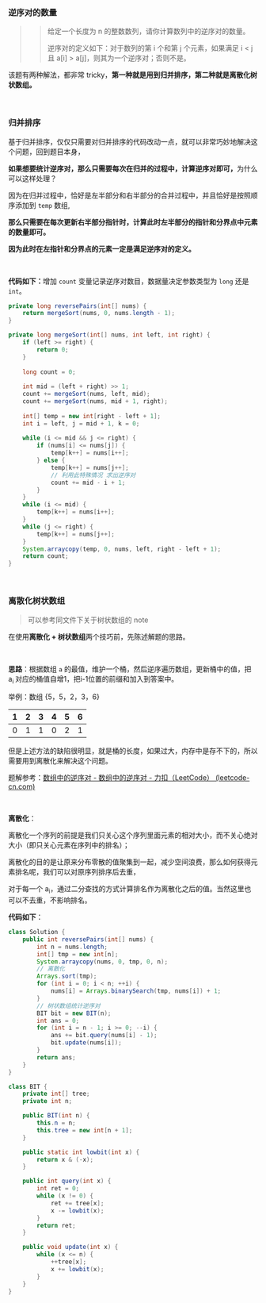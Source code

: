 ### 逆序对的数量

> >给定一个长度为 n 的整数数列，请你计算数列中的逆序对的数量。
> >
> >逆序对的定义如下：对于数列的第 i 个和第 j 个元素，如果满足 i < j 且 a[i] > a[j]，则其为一个逆序对；否则不是。

该题有两种解法，都非常 tricky，<strong>第一种就是用到归并排序，第二种就是离散化树状数组。</strong>

<br>

### 归并排序

基于归并排序，仅仅只需要对归并排序的代码改动一点，就可以非常巧妙地解决这个问题，回到题目本身，

<strong>如果想要统计逆序对，那么只需要每次在归并的过程中，计算逆序对即可，</strong>为什么可以这样处理？

因为在归并过程中，恰好是左半部分和右半部分的合并过程中，并且恰好是按照顺序添加到 `temp` 数组,

<strong>那么只需要在每次更新右半部分指针时，计算此时左半部分的指针和分界点中元素的数量即可。</strong>

<strong>因为此时在左指针和分界点的元素一定是满足逆序对的定义。</strong>

<br>

<strong>代码如下：</strong>增加 `count` 变量记录逆序对数目，数据量决定参数类型为 `long` 还是 `int`。

```java
private long reversePairs(int[] nums) {
    return mergeSort(nums, 0, nums.length - 1);
}

private long mergeSort(int[] nums, int left, int right) {
    if (left >= right) {
        return 0;
    }
    
    long count = 0;
    
    int mid = (left + right) >> 1;
    count += mergeSort(nums, left, mid);
    count += mergeSort(nums, mid + 1, right);
    
    int[] temp = new int[right - left + 1];
    int i = left, j = mid + 1, k = 0;
    
    while (i <= mid && j <= right) {
        if (nums[i] <= nums[j]) {
            temp[k++] = nums[i++];
        } else {
            temp[k++] = nums[j++];
            // 利用此特殊情况 求出逆序对
            count += mid - i + 1;
        }
    }
    while (i <= mid) {
        temp[k++] = nums[i++];
    }
    while (j <= right) {
        temp[k++] = nums[j++];
    }
    System.arraycopy(temp, 0, nums, left, right - left + 1);
    return count;
}
```

<br>

### 离散化树状数组

> 可以参考同文件下关于树状数组的 note

在使用<strong>离散化 + 树状数组</strong>两个技巧前，先陈述解题的思路。

<br>

<strong>思路</strong>：根据数组 `a` 的最值，维护一个桶，然后逆序遍历数组，更新桶中的值，把a<sub>i </sub>对应的桶值自增1，把i-1位置的前缀和加入到答案中。

举例：数组 {5，5，2，3，6}

|  1   |  2   |  3   |  4   |  5   |  6   |
| :--: | :--: | :--: | :--: | :--: | :--: |
|  0   |  1   |  1   |  0   |  2   |  1   |

但是上述方法的缺陷很明显，就是桶的长度，如果过大，内存中是存不下的，所以需要用到离散化来解决这个问题。

题解参考：[数组中的逆序对 - 数组中的逆序对 - 力扣（LeetCode） (leetcode-cn.com)](https://leetcode-cn.com/problems/shu-zu-zhong-de-ni-xu-dui-lcof/solution/shu-zu-zhong-de-ni-xu-dui-by-leetcode-solution/)

<br>

<strong>离散化</strong>：

离散化一个序列的前提是我们只关心这个序列里面元素的相对大小，而不关心绝对大小（即只关心元素在序列中的排名）；

离散化的目的是让原来分布零散的值聚集到一起，减少空间浪费，那么如何获得元素排名呢，我们可以对原序列排序后去重，

对于每一个 a<sub>i</sub>，通过二分查找的方式计算排名作为离散化之后的值。当然这里也可以不去重，不影响排名。

<strong>代码如下</strong>：

```java
class Solution {
    public int reversePairs(int[] nums) {
        int n = nums.length;
        int[] tmp = new int[n];
        System.arraycopy(nums, 0, tmp, 0, n);
        // 离散化
        Arrays.sort(tmp);
        for (int i = 0; i < n; ++i) {
            nums[i] = Arrays.binarySearch(tmp, nums[i]) + 1;
        }
        // 树状数组统计逆序对
        BIT bit = new BIT(n);
        int ans = 0;
        for (int i = n - 1; i >= 0; --i) {
            ans += bit.query(nums[i] - 1);
            bit.update(nums[i]);
        }
        return ans;
    }
}

class BIT {
    private int[] tree;
    private int n;

    public BIT(int n) {
        this.n = n;
        this.tree = new int[n + 1];
    }

    public static int lowbit(int x) {
        return x & (-x);
    }

    public int query(int x) {
        int ret = 0;
        while (x != 0) {
            ret += tree[x];
            x -= lowbit(x);
        }
        return ret;
    }

    public void update(int x) {
        while (x <= n) {
            ++tree[x];
            x += lowbit(x);
        }
    }
}
```

